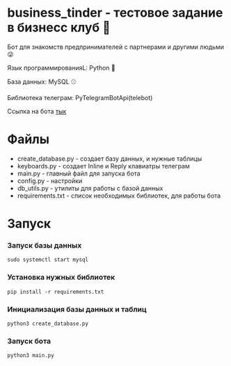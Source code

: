 # business_tinder - тестовое задание в бизнесс клуб 💼
Бот для знакомств предпринимателей с партнерами и другими людьми 😜

Язык программированияL:  Python 🐍

База данных: MySQL ⚾

Библиотека телеграм: PyTelegramBotApi(telebot)

Ссылка на бота [тык](http://t.me/tinderbusiness_bot)


# Файлы

- create_database.py - создает базу данных, и нужные таблицы
- keyboards.py - создает Inline и Reply клавиатры телеграм
- main.py - главный файл для запуска бота
- config.py - настройки
- db_utils.py - утилиты для работы с базой данных
- requirements.txt - список необходимых библиотек, для работы бота


# Запуск

### Запуск базы данных
```
sudo systemctl start mysql
```
### Установка нужных библиотек
```
pip install -r requirements.txt
```
### Инициализация базы данных и таблиц
```
python3 create_database.py
```
### Запуск бота
```
python3 main.py
```


